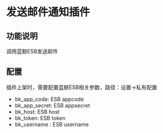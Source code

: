 # 发送邮件通知插件

## 功能说明
调用蓝鲸ESB发送邮件

## 配置
插件上架时，需要配置蓝鲸ESB相关参数，路径：设置->私有配置
- bk_app_code: ESB appcode 
- bk_app_secret: ESB appsecret
- bk_host: ESB host
- bk_token: ESB token
- bk_username : ESB username
